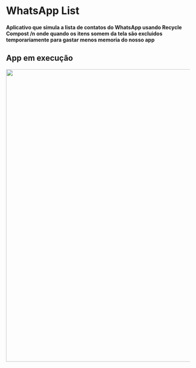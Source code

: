 # WhatsApp List

<h4>Aplicativo que simula a lista de contatos do WhatsApp usando Recycle Compost /n onde quando os itens somem da tela são excluidos temporariamente para gastar menos memoria do nosso app</h4>
<h2>App em execução</h2>
<img src="https://imgur.com/lXojZqD"  height="800"/>
